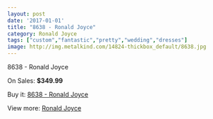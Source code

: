 ```yaml
---
layout: post
date: '2017-01-01'
title: "8638 - Ronald Joyce"
category: Ronald Joyce
tags: ["custom","fantastic","pretty","wedding","dresses"]
image: http://img.metalkind.com/14824-thickbox_default/8638.jpg
---
```

8638 - Ronald Joyce

On Sales: **$349.99**
<a href="https://www.metalkind.com/en/ronald-joyce/6401-8638.html"><amp-img layout="responsive" width="600" height="600" src="//img.metalkind.com/14824-thickbox_default/8638.jpg" alt="8638 - Ronald Joyce 0" /></a>
<a href="https://www.metalkind.com/en/ronald-joyce/6401-8638.html"><amp-img layout="responsive" width="600" height="600" src="//img.metalkind.com/14825-thickbox_default/8638.jpg" alt="8638 - Ronald Joyce 1" /></a>
<a href="https://www.metalkind.com/en/ronald-joyce/6401-8638.html"><amp-img layout="responsive" width="600" height="600" src="//img.metalkind.com/14826-thickbox_default/8638.jpg" alt="8638 - Ronald Joyce 2" /></a>
<a href="https://www.metalkind.com/en/ronald-joyce/6401-8638.html"><amp-img layout="responsive" width="600" height="600" src="//img.metalkind.com/14827-thickbox_default/8638.jpg" alt="8638 - Ronald Joyce 3" /></a>

Buy it: [8638 - Ronald Joyce](https://www.metalkind.com/en/ronald-joyce/6401-8638.html "8638 - Ronald Joyce")

View more: [Ronald Joyce](https://www.metalkind.com/en/110-ronald-joyce "Ronald Joyce")